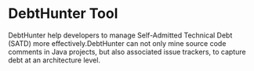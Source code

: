 # DebtHunter Tool

DebtHunter help developers to manage Self-Admitted Technical Debt (SATD) more effectively.DebtHunter can not only mine source code comments in Java projects, but also associated issue trackers, to capture debt at an architecture level.